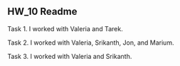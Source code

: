 ## HW_10 Readme

Task 1. I worked with Valeria and Tarek.



Task 2. I worked with Valeria, Srikanth, Jon, and Marium.



Task 3. I worked with Valeria and Srikanth.
